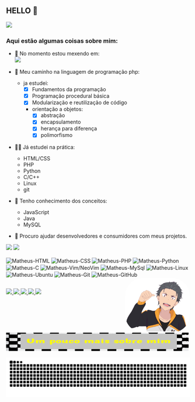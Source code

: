 ## HELLO 👋

![](https://cdn.jsdelivr.net/gh/devicons/devicon/icons/github/github-original-wordmark.svg)

### Aqui estão algumas coisas sobre mim:

- 🔭 No momento estou mexendo em:</br>
<a href="https://github.com/BAD-WOLF/symfony_studies">![](https://github-readme-stats.vercel.app/api/pin/?username=BAD-WOLF&repo=symfony_studies&show_owner=true&theme=merko&border_color=00FF00&border_radius=18&title_color=FFFF00)</a>
- 🌱 Meu caminho na linguagem de programação php:

  - ja estudei:
    - [x] Fundamentos da programação
    - [x] Programação procedural básica 
    - [x] Modularização e reutilização de código
    - orientação a objetos:
        - [x] abstração
        - [x] encapsulamento
        - [x] herança para diferença
        - [x] polimorfismo 
- 🧑‍💻 Já estudei na prática:
  - HTML/CSS
  - PHP
  - Python 
  - C/C++
  - Linux
  - git
- 🧐 Tenho conhecimento dos conceitos:
  - JavaScript 
  - Java
  - MySQL
- 🤝 Procuro ajudar desenvolvedores e consumidores com meus projetos.</br>
<div>
  <img style="height:125pt;" src="https://github-readme-stats.vercel.app/api?username=BAD-WOLF&count_private=true&custom_title=Matheus+Vieira+//+GitHub+Status&theme=merko&border_color=FF00FF&title_color=00FF00&border_radius=18"/>
  <img style="height:125pt;" src="https://github-readme-stats.vercel.app/api/top-langs/?username=BAD-WOLF&repo=provatede_dev&show_owner=true&theme=merko&border_color=FF00FF&layout=compact&border_radius=18&custom_title=Linguagens+Mais+Usadas&title_color=FFFF00"/>
</div>
</br>
<div style="display: inline_block">

  <img align="center" alt="Matheus-HTML" height="30" width="40" src="https://cdn.jsdelivr.net/gh/devicons/devicon/icons/html5/html5-original-wordmark.svg"/>

  <img align="center" alt="Matheus-CSS" height="30" width="40" src="https://cdn.jsdelivr.net/gh/devicons/devicon/icons/css3/css3-original-wordmark.svg"/>

  <img align="center" alt="Matheus-PHP" height="30" width="40" src="https://cdn.jsdelivr.net/gh/devicons/devicon/icons/php/php-original.svg">

  <img align="center" alt="Matheus-Python" height="30" width="40" src="https://cdn.jsdelivr.net/gh/devicons/devicon/icons/python/python-original-wordmark.svg"/>

  <img align="center" alt="Matheus-C" height="30" width="40" src="https://cdn.jsdelivr.net/gh/devicons/devicon/icons/c/c-original.svg"/>
  
  <img align="center" alt="Matheus-Vim/NeoVim" height="30" width="40" src="https://styles.redditmedia.com/t5_30kix/styles/communityIcon_n2hvyn96zwk81.png"/>

  <img align="center" alt="Matheus-MySql" height="30" width="40" src="https://cdn.jsdelivr.net/gh/devicons/devicon/icons/mysql/mysql-original-wordmark.svg"/>

  <img align="center" alt="Matheus-Linux" height="30" width="40" src="https://cdn.jsdelivr.net/gh/devicons/devicon/icons/linux/linux-original.svg"/>
  
  <img align="center" alt="Matheus-Ubuntu" height="30" width="40" src="https://cdn.jsdelivr.net/gh/devicons/devicon/icons/ubuntu/ubuntu-plain-wordmark.svg"/>
  
  <img align="center" alt="Matheus-Git" height="30" width="40" src="https://cdn.jsdelivr.net/gh/devicons/devicon/icons/git/git-original-wordmark.svg"/>
  
  <img align="center" alt="Matheus-GitHub" height="30" width="40" src="https://cdn.jsdelivr.net/gh/devicons/devicon/icons/github/github-original-wordmark.svg"/>

  <a href="https://cognus.hunterco.com.br/disc/report/62ccacec56df1e001e688e9d?backTo=https%3A%2F%2Fcognus.hunterco.com.br%2Fview%2F62ccac6f56df1e001e688e7b%3FtmpAuth%3Dc9c9ebf0016d11edba226b9bbdcaaf43&back_to=https%3A%2F%2Fvagas.hunterco.com.br%2Ftasks%3Fc%3D4740">
  <img align="right" alt="Matheus-GIF" height="150" style="border-radius:50px;" src="https://github.com/BAD-WOLF/BAD-WOLF/blob/22c7c4d42aaee923a53b9aa80d7df8f64338d9c0/225-2256592_natsuki-by-blujumper-on-subaru-re-zero-png-removebg-preview%20(1).png">
  </a>

</div>

##

<div> 

 <a href="http://WA.me//5571984056597" target="_blank">
   <img src="https://img.shields.io/badge/WhatsApp-25D366?style=for-the-badge&logo=whatsapp&logoColor=white" target="_blank">
 </a>
 <a href="https://t.me/MATHEU_API" target="_blank">
   <img src="https://img.shields.io/badge/Telegram-2CA5E0?style=for-the-badge&logo=telegram&logoColor=white" target="_blank">
 </a>
 <a href="https://discord.com/invite/2VeHCRz9" target="_blank">
   <img src="https://img.shields.io/badge/Discord-7289DA?style=for-the-badge&logo=discord&logoColor=white" target="_blank">
 </a>
 <a href = "mailto:matheusviaira160@gmail.com">
   <img src="https://img.shields.io/badge/-Gmail-%23333?style=for-the-badge&logo=gmail&logoColor=white" target="_blank">
 </a>
 <a href="https://www.linkedin.com/in/matheu-vieira-40a36923b/" target="_blank">
   <img src="https://img.shields.io/badge/-LinkedIn-%230077B5?style=for-the-badge&logo=linkedin&logoColor=white" target="_blank">
 </a>

<a href="https://cognus.hunterco.com.br/disc/report/62ccacec56df1e001e688e9d?backTo=https%3A%2F%2Fcognus.hunterco.com.br%2Fview%2F62ccac6f56df1e001e688e7b%3FtmpAuth%3Dc9c9ebf0016d11edba226b9bbdcaaf43&back_to=https%3A%2F%2Fvagas.hunterco.com.br%2Ftasks%3Fc%3D4740">
<img style="width:500px; height:50px;" src="https://raw.githubusercontent.com/BAD-WOLF/BAD-WOLF/main/DImageEditor202207112241160.jpg" alt="Um pouco mais sobre mim">
</a>
  
</div>

![snake gif](https://github.com/BAD-WOLF/BAD-WOLF/blob/output/github-contribution-grid-snake.svg)
